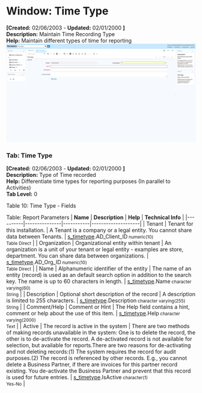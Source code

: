 # Window: Time Type

**[Created:** 02/06/2003 - **Updated:** 02/01/2000 **]**  
**Description:** Maintain Time Recording Type  
**Help:** Maintain different types of time for reporting  
![](/img/docs/manual/TimeType-Window_iDempiere_v12.0.0.png)

### Tab: Time Type

**[Created:** 02/06/2003 - **Updated:** 02/01/2000 **]**   
**Description:** Type of Time recorded  
**Help:** Differentiate time types for reporting purposes (In parallel to Activities)  
**Tab Level:** 0

Table 10: Time Type - Fields 

Table: Report Parameters
| **Name** | **Description** | **Help** | **Technical Info** |
|----------|---------------|-----------|--------------------|
| Tenant | Tenant for this installation. | A Tenant is a company or a legal entity. You cannot share data between Tenants. | [s_timetype](https://idempiere-schemaspy.muriloht.com/adempiere/tables/s_timetype.html).AD_Client_ID<small> numeric(10) <br/> Table Direct</small> | 
| Organization | Organizational entity within tenant | An organization is a unit of your tenant or legal entity - examples are store, department. You can share data between organizations. | [s_timetype](https://idempiere-schemaspy.muriloht.com/adempiere/tables/s_timetype.html).AD_Org_ID<small> numeric(10) <br/> Table Direct</small> | 
| Name | Alphanumeric identifier of the entity | The name of an entity (record) is used as an default search option in addition to the search key. The name is up to 60 characters in length. | [s_timetype](https://idempiere-schemaspy.muriloht.com/adempiere/tables/s_timetype.html).Name<small> character varying(60) <br/> String</small> | 
| Description | Optional short description of the record | A description is limited to 255 characters. | [s_timetype](https://idempiere-schemaspy.muriloht.com/adempiere/tables/s_timetype.html).Description<small> character varying(255) <br/> String</small> | 
| Comment/Help | Comment or Hint | The Help field contains a hint, comment or help about the use of this item. | [s_timetype](https://idempiere-schemaspy.muriloht.com/adempiere/tables/s_timetype.html).Help<small> character varying(2000) <br/> Text</small> | 
| Active | The record is active in the system | There are two methods of making records unavailable in the system: One is to delete the record, the other is to de-activate the record. A de-activated record is not available for selection, but available for reports.There are two reasons for de-activating and not deleting records:(1) The system requires the record for audit purposes.(2) The record is referenced by other records. E.g., you cannot delete a Business Partner, if there are invoices for this partner record existing. You de-activate the Business Partner and prevent that this record is used for future entries. | [s_timetype](https://idempiere-schemaspy.muriloht.com/adempiere/tables/s_timetype.html).IsActive<small> character(1) <br/> Yes-No</small> | 


